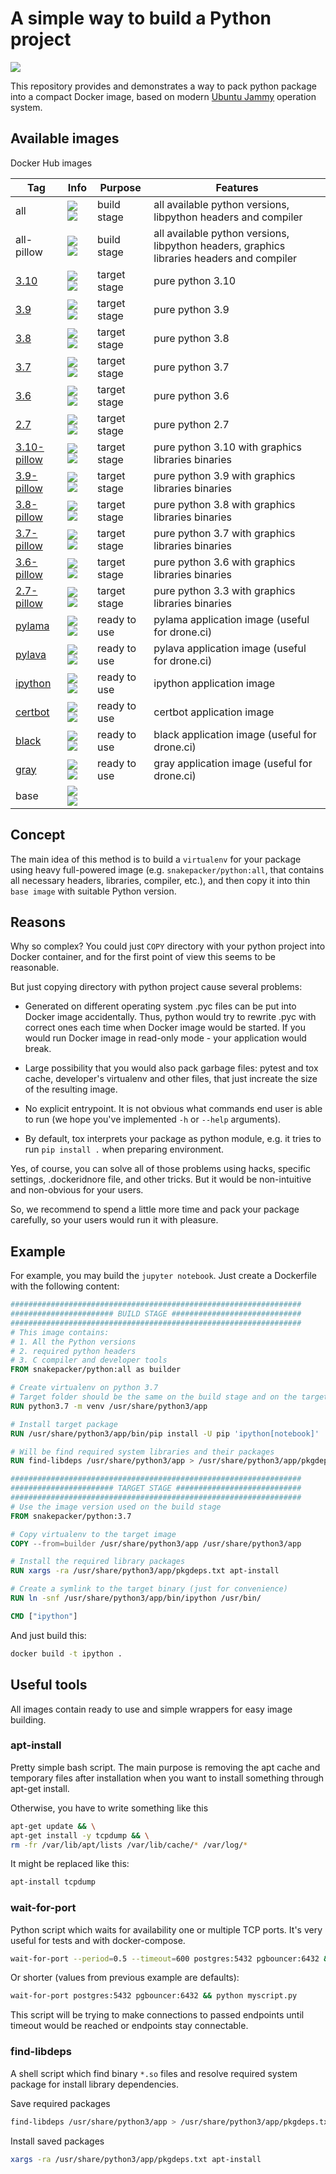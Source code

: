 A simple way to build a Python project
======================================

![](https://github.com/snakepacker/python/raw/master/logo.png)

This repository provides and demonstrates a way to pack python package into a
compact Docker image, based on modern
[Ubuntu Jammy](https://releases.ubuntu.com/jammy/) operation system.

Available images
----------------

Docker Hub images

Tag      | Info | Purpose | Features
 ------- | ---- | ------- | --------
all      | ![](https://flat.badgen.net/docker/size/snakepacker/python/all/amd64?label=size) ![](https://flat.badgen.net/docker/layers/snakepacker/python/all/amd64?label=layers) | build stage | all available python versions, libpython headers and compiler
all-pillow | ![](https://flat.badgen.net/docker/size/snakepacker/python/all-pillow/amd64?label=size) ![](https://flat.badgen.net/docker/layers/snakepacker/python/all-pillow/amd64?label=layers) | build stage |  all available python versions, libpython headers, graphics libraries headers and compiler
[3.10](https://docs.python.org/3/whatsnew/3.10.html) | ![](https://flat.badgen.net/docker/size/snakepacker/python/3.10/amd64?label=size) ![](https://flat.badgen.net/docker/layers/snakepacker/python/3.10/amd64?label=layers) | target stage | pure python 3.10
[3.9](https://docs.python.org/3/whatsnew/3.9.html) | ![](https://flat.badgen.net/docker/size/snakepacker/python/3.9/amd64?label=size) ![](https://flat.badgen.net/docker/layers/snakepacker/python/3.9/amd64?label=layers) | target stage | pure python 3.9
[3.8](https://docs.python.org/3/whatsnew/3.8.html) | ![](https://flat.badgen.net/docker/size/snakepacker/python/3.8/amd64?label=size) ![](https://flat.badgen.net/docker/layers/snakepacker/python/3.8/amd64?label=layers) | target stage | pure python 3.8
[3.7](https://docs.python.org/3/whatsnew/3.7.html) | ![](https://flat.badgen.net/docker/size/snakepacker/python/3.7/amd64?label=size) ![](https://flat.badgen.net/docker/layers/snakepacker/python/3.7/amd64?label=layers) | target stage | pure python 3.7
[3.6](https://docs.python.org/3/whatsnew/3.6.html) | ![](https://flat.badgen.net/docker/size/snakepacker/python/3.6/amd64?label=size) ![](https://flat.badgen.net/docker/layers/snakepacker/python/3.6/amd64?label=layers) | target stage | pure python 3.6
[2.7](https://docs.python.org/2/whatsnew/2.7.html) | ![](https://flat.badgen.net/docker/size/snakepacker/python/2.7/amd64?label=size) ![](https://flat.badgen.net/docker/layers/snakepacker/python/2.7/amd64?label=layers) | target stage | pure python 2.7
[3.10-pillow](https://docs.python.org/3/whatsnew/3.10.html) | ![](https://flat.badgen.net/docker/size/snakepacker/python/3.10-pillow/amd64?label=size) ![](https://flat.badgen.net/docker/layers/snakepacker/python/3.10-pillow/amd64?label=layers) | target stage | pure python 3.10 with graphics libraries binaries
[3.9-pillow](https://docs.python.org/3/whatsnew/3.9.html) | ![](https://flat.badgen.net/docker/size/snakepacker/python/3.9-pillow/amd64?label=size) ![](https://flat.badgen.net/docker/layers/snakepacker/python/3.9-pillow/amd64?label=layers) | target stage | pure python 3.9 with graphics libraries binaries
[3.8-pillow](https://docs.python.org/3/whatsnew/3.8.html) | ![](https://flat.badgen.net/docker/size/snakepacker/python/3.8-pillow/amd64?label=size) ![](https://flat.badgen.net/docker/layers/snakepacker/python/3.8-pillow/amd64?label=layers) | target stage | pure python 3.8 with graphics libraries binaries
[3.7-pillow](https://docs.python.org/3/whatsnew/3.7.html) | ![](https://flat.badgen.net/docker/size/snakepacker/python/3.7-pillow/amd64?label=size) ![](https://flat.badgen.net/docker/layers/snakepacker/python/3.7-pillow/amd64?label=layers) | target stage | pure python 3.7 with graphics libraries binaries
[3.6-pillow](https://docs.python.org/3/whatsnew/3.6.html) | ![](https://flat.badgen.net/docker/size/snakepacker/python/3.6-pillow/amd64?label=size) ![](https://flat.badgen.net/docker/layers/snakepacker/python/3.6-pillow/amd64?label=layers) | target stage | pure python 3.6 with graphics libraries binaries
[2.7-pillow](https://docs.python.org/2/whatsnew/2.7.html) | ![](https://flat.badgen.net/docker/size/snakepacker/python/2.7-pillow/amd64?label=size) ![](https://flat.badgen.net/docker/layers/snakepacker/python/2.7-pillow/amd64?label=layers) | target stage | pure python 3.3 with graphics libraries binaries
[pylama](https://pylama.readthedocs.io/en/latest/) | ![](https://flat.badgen.net/docker/size/snakepacker/python/pylama/amd64?label=size) ![](https://flat.badgen.net/docker/layers/snakepacker/python/pylama/amd64?label=layers) | ready to use | pylama application image (useful for drone.ci)
[pylava](https://pylavadocs.readthedocs.io/en/latest/) | ![](https://flat.badgen.net/docker/size/snakepacker/python/pylava/amd64?label=size) ![](https://flat.badgen.net/docker/layers/snakepacker/python/pylava/amd64?label=layers) | ready to use | pylava application image (useful for drone.ci)
[ipython](https://jupyter.org) | ![](https://flat.badgen.net/docker/size/snakepacker/python/ipython/amd64?label=size) ![](https://flat.badgen.net/docker/layers/snakepacker/python/ipython/amd64?label=layers) | ready to use | ipython application image
[certbot](https://certbot.eff.org) | ![](https://flat.badgen.net/docker/size/snakepacker/python/certbot/amd64?label=size) ![](https://flat.badgen.net/docker/layers/snakepacker/python/certbot/amd64?label=layers) | ready to use | certbot application image
[black](https://black.readthedocs.io/en/stable/) | ![](https://flat.badgen.net/docker/size/snakepacker/python/black/amd64?label=size) ![](https://flat.badgen.net/docker/layers/snakepacker/python/black/amd64?label=layers) | ready to use | black application image (useful for drone.ci)
[gray](https://github.com/dizballanze/gray) | ![](https://flat.badgen.net/docker/size/snakepacker/python/gray/amd64?label=size) ![](https://flat.badgen.net/docker/layers/snakepacker/python/gray/amd64?label=layers) | ready to use | gray application image (useful for drone.ci)
base     | ![](https://flat.badgen.net/docker/size/snakepacker/python/base/amd64?label=size) ![](https://flat.badgen.net/docker/layers/snakepacker/python/base/amd64?label=layers) | |



Concept
-------

The main idea of this method is to build a `virtualenv` for your package using 
heavy full-powered image (e.g. `snakepacker/python:all`, that contains all 
necessary headers, libraries, compiler, etc.), and then copy it into thin 
`base image` with suitable Python version.

Reasons
-------

Why so complex? You could just `COPY` directory with your python project into 
Docker container, and for the first point of view this seems to be reasonable. 

But just copying directory with python project cause several problems:

- Generated on different operating system .pyc files can be put into Docker 
  image accidentally. Thus, python would try to rewrite .pyc with correct ones 
  each time when Docker image would be started. If you would run Docker image 
  in read-only mode - your application would break.  
   
- Large possibility that you would also pack garbage files: pytest and tox 
  cache, developer's virtualenv and other files, that just increate the size of 
  the resulting image.

- No explicit entrypoint. It is not obvious what commands end user is able to 
  run (we hope you've implemented `-h` or `--help` arguments).
  
- By default, tox interprets your package as python module, e.g. it tries to 
  run `pip install .` when preparing environment.

Yes, of course, you can solve all of those problems using hacks, specific
settings, .dockeridnore file, and other tricks. But it would be non-intuitive 
and non-obvious for your users.

So, we recommend to spend a little more time and pack your package carefully, 
so your users would run it with pleasure.

Example
-------

For example, you may build the `jupyter notebook`. Just create a Dockerfile 
with the following content:

```Dockerfile
#################################################################
####################### BUILD STAGE #############################
#################################################################
# This image contains:
# 1. All the Python versions
# 2. required python headers
# 3. C compiler and developer tools
FROM snakepacker/python:all as builder

# Create virtualenv on python 3.7
# Target folder should be the same on the build stage and on the target stage
RUN python3.7 -m venv /usr/share/python3/app

# Install target package
RUN /usr/share/python3/app/bin/pip install -U pip 'ipython[notebook]'

# Will be find required system libraries and their packages
RUN find-libdeps /usr/share/python3/app > /usr/share/python3/app/pkgdeps.txt

#################################################################
####################### TARGET STAGE ############################
#################################################################
# Use the image version used on the build stage
FROM snakepacker/python:3.7

# Copy virtualenv to the target image
COPY --from=builder /usr/share/python3/app /usr/share/python3/app

# Install the required library packages
RUN xargs -ra /usr/share/python3/app/pkgdeps.txt apt-install

# Create a symlink to the target binary (just for convenience)
RUN ln -snf /usr/share/python3/app/bin/ipython /usr/bin/

CMD ["ipython"]
```

And just build this:
```bash
docker build -t ipython .
```

Useful tools
------------

All images contain ready to use and simple wrappers for easy image building.

### apt-install

Pretty simple bash script. The main purpose is removing the apt cache and temporary files after installation when you want to install something through apt-get install.

Otherwise, you have to write something like this 

```bash
apt-get update && \
apt-get install -y tcpdump && \
rm -fr /var/lib/apt/lists /var/lib/cache/* /var/log/*
```

It might be replaced like this:
```bash
apt-install tcpdump
```

### wait-for-port

Python script which waits for availability one or multiple TCP ports. It's very useful for tests and with docker-compose.

```bash
wait-for-port --period=0.5 --timeout=600 postgres:5432 pgbouncer:6432 && python myscript.py
```
Or shorter (values from previous example are defaults):
```bash
wait-for-port postgres:5432 pgbouncer:6432 && python myscript.py
```

This script will be trying to make connections to passed endpoints until timeout would be reached or endpoints stay connectable.


### find-libdeps

A shell script which find binary `*.so` files and resolve required system package for install library dependencies.

Save required packages
```bash
find-libdeps /usr/share/python3/app > /usr/share/python3/app/pkgdeps.txt
```

Install saved packages
```bash
xargs -ra /usr/share/python3/app/pkgdeps.txt apt-install
```

